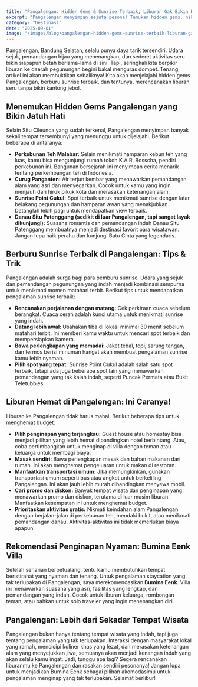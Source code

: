 ```yaml
---
title: "Pangalengan: Hidden Gems & Sunrise Terbaik, Liburan Gak Bikin Kantong Jebol!"
excerpt: "Pangalengan menyimpan sejuta pesona! Temukan hidden gems, nikmati sunrise memukau, dan staycation hemat di villa nyaman. Siap berpetualang?"
category: "Destinasi"
date: "2025-09-01"
image: "/images/blog/pangalengan-hidden-gems-sunrise-terbaik-liburan-ga.jpg"
---
```


Pangalengan, Bandung Selatan, selalu punya daya tarik tersendiri. Udara sejuk, pemandangan hijau yang menenangkan, dan sederet aktivitas seru bikin siapapun betah berlama-lama di sini. Tapi, seringkali kita berpikir liburan ke daerah pegunungan begini bakal menguras dompet. Tenang, artikel ini akan membuktikan sebaliknya! Kita akan menjelajahi hidden gems Pangalengan, berburu sunrise terbaik, dan tentunya, merencanakan liburan seru tanpa bikin kantong jebol.

## Menemukan Hidden Gems Pangalengan yang Bikin Jatuh Hati

Selain Situ Cileunca yang sudah terkenal, Pangalengan menyimpan banyak sekali tempat tersembunyi yang menunggu untuk dijelajahi. Berikut beberapa di antaranya:

*   **Perkebunan Teh Malabar:** Selain menikmati hamparan kebun teh yang luas, kamu bisa mengunjungi rumah tokoh K.A.R. Bosscha, pendiri perkebunan ini. Bangunan bersejarah ini menyimpan cerita menarik tentang perkembangan teh di Indonesia.
*   **Curug Panganten:** Air terjun kembar yang menawarkan pemandangan alam yang asri dan menyegarkan. Cocok untuk kamu yang ingin menjauh dari hiruk pikuk kota dan merasakan ketenangan alam.
*   **Sunrise Point Cukul:** Spot terbaik untuk menikmati sunrise dengan latar belakang pegunungan dan hamparan awan yang menakjubkan. Datanglah lebih pagi untuk mendapatkan view terbaik.
*   **Danau Situ Patenggang (sedikit di luar Pangalengan, tapi sangat layak dikunjungi):** Suasana romantis dan pemandangan indah Danau Situ Patenggang membuatnya menjadi destinasi favorit para wisatawan. Jangan lupa naik perahu dan kunjungi Batu Cinta yang legendaris.

## Berburu Sunrise Terbaik di Pangalengan: Tips & Trik

Pangalengan adalah surga bagi para pemburu sunrise. Udara yang sejuk dan pemandangan pegunungan yang indah menjadi kombinasi sempurna untuk menikmati momen matahari terbit. Berikut tips untuk mendapatkan pengalaman sunrise terbaik:

*   **Rencanakan perjalanan dengan matang:** Cek perkiraan cuaca sebelum berangkat. Cuaca cerah adalah kunci utama untuk menikmati sunrise yang indah.
*   **Datang lebih awal:** Usahakan tiba di lokasi minimal 30 menit sebelum matahari terbit. Ini memberi kamu waktu untuk mencari spot terbaik dan mempersiapkan kamera.
*   **Bawa perlengkapan yang memadai:** Jaket tebal, topi, sarung tangan, dan termos berisi minuman hangat akan membuat pengalaman sunrise kamu lebih nyaman.
*   **Pilih spot yang tepat:** Sunrise Point Cukul adalah salah satu spot terbaik, tetapi ada juga beberapa spot lain yang menawarkan pemandangan yang tak kalah indah, seperti Puncak Permata atau Bukit Teletubbies.

## Liburan Hemat di Pangalengan: Ini Caranya!

Liburan ke Pangalengan tidak harus mahal. Berikut beberapa tips untuk menghemat budget:

*   **Pilih penginapan yang terjangkau:** Guest house atau homestay bisa menjadi pilihan yang lebih hemat dibandingkan hotel berbintang. Atau, coba pertimbangkan untuk menginap di villa dengan teman atau keluarga untuk membagi biaya.
*   **Masak sendiri:** Bawa perlengkapan masak dan bahan makanan dari rumah. Ini akan menghemat pengeluaran untuk makan di restoran.
*   **Manfaatkan transportasi umum:** Jika memungkinkan, gunakan transportasi umum seperti bus atau angkot untuk berkeliling Pangalengan. Ini akan jauh lebih murah dibandingkan menyewa mobil.
*   **Cari promo dan diskon:** Banyak tempat wisata dan penginapan yang menawarkan promo dan diskon, terutama di luar musim liburan. Manfaatkan kesempatan ini untuk menghemat budget.
*   **Prioritaskan aktivitas gratis:** Nikmati keindahan alam Pangalengan dengan berjalan-jalan di perkebunan teh, mendaki bukit, atau menikmati pemandangan danau. Aktivitas-aktivitas ini tidak memerlukan biaya apapun.

## Rekomendasi Penginapan Nyaman: Bumina Eenk Villa

Setelah seharian berpetualang, tentu kamu membutuhkan tempat beristirahat yang nyaman dan tenang. Untuk pengalaman staycation yang tak terlupakan di Pangalengan, saya merekomendasikan **Bumina Eenk**. Villa ini menawarkan suasana yang asri, fasilitas yang lengkap, dan pemandangan yang indah. Cocok untuk liburan keluarga, rombongan teman, atau bahkan untuk solo traveler yang ingin menenangkan diri.

## Pangalengan: Lebih dari Sekadar Tempat Wisata

Pangalengan bukan hanya tentang tempat wisata yang indah, tapi juga tentang pengalaman yang tak terlupakan. Interaksi dengan masyarakat lokal yang ramah, mencicipi kuliner khas yang lezat, dan merasakan ketenangan alam yang menyejukkan jiwa, semuanya akan menjadi kenangan indah yang akan selalu kamu ingat. Jadi, tunggu apa lagi? Segera rencanakan liburanmu ke Pangalengan dan rasakan sendiri pesonanya! Jangan lupa untuk menjadikan Bumina Eenk sebagai pilihan akomodasimu untuk pengalaman menginap yang tak terlupakan. Selamat berlibur!